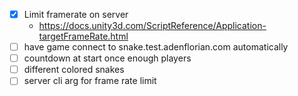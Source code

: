 - [x] Limit framerate on server
    - https://docs.unity3d.com/ScriptReference/Application-targetFrameRate.html
- [ ] have game connect to snake.test.adenflorian.com automatically
- [ ] countdown at start once enough players
- [ ] different colored snakes
- [ ] server cli arg for frame rate limit
